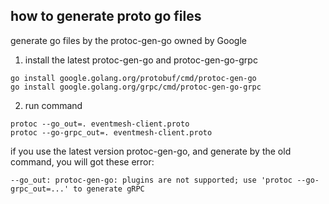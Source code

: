 how to generate proto go files
---
generate go files by the protoc-gen-go owned by Google

1. install the latest protoc-gen-go and protoc-gen-go-grpc
```
go install google.golang.org/protobuf/cmd/protoc-gen-go
go install google.golang.org/grpc/cmd/protoc-gen-go-grpc
```
2. run command
```
protoc --go_out=. eventmesh-client.proto
protoc --go-grpc_out=. eventmesh-client.proto
```

if you use the latest version protoc-gen-go, and generate by the old command, you will got these error:
```
--go_out: protoc-gen-go: plugins are not supported; use 'protoc --go-grpc_out=...' to generate gRPC
```

